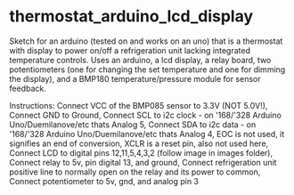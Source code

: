 # thermostat_arduino_lcd_display
Sketch for an arduino (tested on and works on an uno) that is a thermostat with display to power on/off a refrigeration unit lacking integrated temperature controls. Uses an arduino, a lcd display, a relay board, two potentiometers (one for changing the set temperature and one for dimming the display), and a BMP180 temperature/pressure module for sensor feedback.

Instructions:
Connect VCC of the BMP085 sensor to 3.3V (NOT 5.0V!),
Connect GND to Ground,
Connect SCL to i2c clock - on '168/'328 Arduino Uno/Duemilanove/etc thats Analog 5,
Connect SDA to i2c data - on '168/'328 Arduino Uno/Duemilanove/etc thats Analog 4,
EOC is not used, it signifies an end of conversion,
XCLR is a reset pin, also not used here,
Connect LCD to digital pins 12,11,5,4,3,2 (follow image in images folder),
Connect relay to 5v, pin digital 13, and ground,
Connect refrigeration unit positive line to normally open on the relay and its power to common,
Connect potentiometer to 5v, gnd, and analog pin 3

